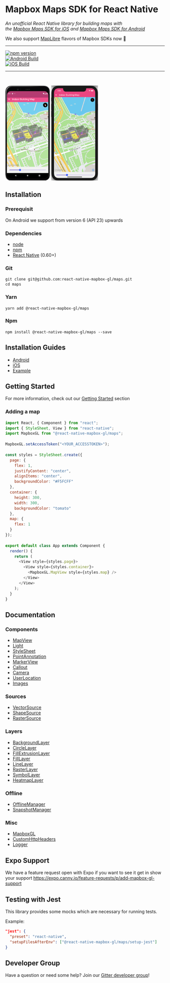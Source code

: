 # Mapbox Maps SDK for React Native

_An unofficial React Native library for building maps with   
the [Mapbox Maps SDK for iOS](https://www.mapbox.com/ios-sdk/) and [Mapbox Maps SDK for Android](https://www.mapbox.com/android-sdk/)_


We also support [MapLibre](https://github.com/maplibre/maplibre-gl-native) flavors of Mapbox SDKs now 🎉

---

[![npm version](https://badge.fury.io/js/%40react-native-mapbox-gl%2Fmaps.svg)](https://badge.fury.io/js/%40react-native-mapbox-gl%2Fmaps)  
[![Android Build](https://github.com/react-native-mapbox-gl/maps/actions/workflows/android-actions.yml/badge.svg)](https://github.com/react-native-mapbox-gl/maps/actions/workflows/android-actions.yml)  
[![iOS Build](https://github.com/react-native-mapbox-gl/maps/actions/workflows/ios-actions.yml/badge.svg)](https://github.com/react-native-mapbox-gl/maps/actions/workflows/ios-actions.yml)  

---

<br>

<img src="./assets/indoor_building_map_android.png"
     alt="Indoor Building Map Android"
     height="300"
      />
<img src="./assets/indoor_building_map_ios.png"
     alt="Indoor Building Map iOS"
     height="300"
      />

## Installation
### Prerequisit
On Android we support from version 6 (API 23) upwards  


### Dependencies

- [node](https://nodejs.org)
- [npm](https://www.npmjs.com/)
- [React Native](https://facebook.github.io/react-native/) (0.60+)

### Git

```
git clone git@github.com:react-native-mapbox-gl/maps.git
cd maps
```

### Yarn

```
yarn add @react-native-mapbox-gl/maps
```

### Npm

```
npm install @react-native-mapbox-gl/maps --save
```

## Installation Guides

- [Android](/android/install.md)
- [iOS](/ios/install.md)
- [Example](/example)

## Getting Started
For more information, check out our [Getting Started](/docs/GettingStarted.md) section

### Adding a map

```js
import React, { Component } from "react";
import { StyleSheet, View } from "react-native";
import MapboxGL from "@react-native-mapbox-gl/maps";

MapboxGL.setAccessToken("<YOUR_ACCESSTOKEN>");

const styles = StyleSheet.create({
  page: {
    flex: 1,
    justifyContent: "center",
    alignItems: "center",
    backgroundColor: "#F5FCFF"
  },
  container: {
    height: 300,
    width: 300,
    backgroundColor: "tomato"
  },
  map: {
    flex: 1
  }
});

export default class App extends Component {
  render() {
    return (
      <View style={styles.page}>
        <View style={styles.container}>
          <MapboxGL.MapView style={styles.map} />
        </View>
      </View>
    );
  }
}
```

## Documentation

### Components

- [MapView](/docs/MapView.md)
- [Light](/docs/Light.md)
- [StyleSheet](/docs/StyleSheet.md)
- [PointAnnotation](/docs/PointAnnotation.md)
- [MarkerView](/docs/MarkerView.md)
- [Callout](/docs/Callout.md)
- [Camera](docs/Camera.md)
- [UserLocation](docs/UserLocation.md)
- [Images](docs/Images.md)

### Sources

- [VectorSource](/docs/VectorSource.md)
- [ShapeSource](/docs/ShapeSource.md)
- [RasterSource](/docs/RasterSource.md)

### Layers

- [BackgroundLayer](/docs/BackgroundLayer.md)
- [CircleLayer](/docs/CircleLayer.md)
- [FillExtrusionLayer](/docs/FillExtrusionLayer.md)
- [FillLayer](/docs/FillLayer.md)
- [LineLayer](/docs/LineLayer.md)
- [RasterLayer](/docs/RasterLayer.md)
- [SymbolLayer](/docs/SymbolLayer.md)
- [HeatmapLayer](/docs/HeatmapLayer.md)

### Offline

- [OfflineManager](/docs/OfflineManager.md)
- [SnapshotManager](/docs/snapshotManager.md)

### Misc

- [MapboxGL](/docs/MapboxGL.md)
- [CustomHttpHeaders](/docs/CustomHttpHeaders.md)
- [Logger](/docs/Logger.md)

## Expo Support

We have a feature request open with Expo if you want to see it get in show your support https://expo.canny.io/feature-requests/p/add-mapbox-gl-support

## Testing with Jest

This library provides some mocks which are necessary for running tests.

Example:

```json
"jest": {
  "preset": "react-native",
  "setupFilesAfterEnv": ["@react-native-mapbox-gl/maps/setup-jest"]
}
```

## Developer Group

Have a question or need some help? Join our [Gitter developer group](https://gitter.im/react-native-mapbox-gl/Lobby)!
